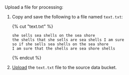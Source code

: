 Upload a file for processing:

1. Copy and save the following to a file named `text.txt`:

    {% cut "text.txt" %}

    ```text
    she sells sea shells on the sea shore
    the shells that she sells are sea shells I am sure
    so if she sells sea shells on the sea shore
    I am sure that the shells are sea shore shells
    ```

    {% endcut %}

1. [Upload](../../../storage/operations/objects/upload) the `text.txt` file to the source data bucket.